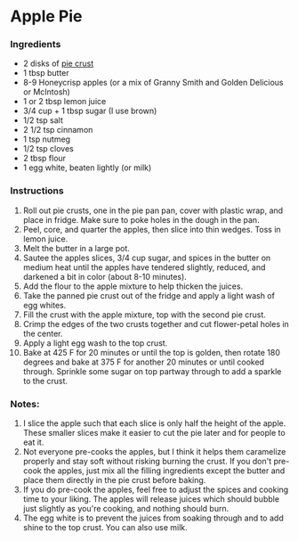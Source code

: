 # Apple Pie

### Ingredients
* 2 disks of [pie crust](/PieCrust.html)
* 1 tbsp butter
* 8-9 Honeycrisp apples (or a mix of Granny Smith and Golden Delicious or McIntosh)
* 1 or 2 tbsp lemon juice
* 3/4 cup + 1 tbsp sugar (I use brown)
* 1/2 tsp salt
* 2 1/2 tsp cinnamon
* 1 tsp nutmeg
* 1/2 tsp cloves
* 2 tbsp flour
* 1 egg white, beaten lightly (or milk)

### Instructions
1. Roll out pie crusts, one in the pie pan pan, cover with plastic wrap, and place in fridge. Make sure to poke holes in the dough in the pan. 
1. Peel, core, and quarter the apples, then slice into thin wedges. Toss in lemon juice.
1. Melt the butter in a large pot.
1. Sautee the apples slices, 3/4 cup sugar, and spices in the butter on medium heat until the apples have tendered slightly, reduced, and darkened a bit in color (about 8-10 minutes).
1. Add the flour to the apple mixture to help thicken the juices. 
1. Take the panned pie crust out of the fridge and apply a light wash of egg whites. 
1. Fill the crust with the apple mixture, top with the second pie crust.
1. Crimp the edges of the two crusts together and cut flower-petal holes in the center.
1. Apply a light egg wash to the top crust.
1. Bake at 425 F for 20 minutes or until the top is golden, then rotate 180 degrees and bake at 375 F for another 20 minutes or until cooked through. Sprinkle some sugar on top partway through to add a sparkle to the crust.

### Notes:
1. I slice the apple such that each slice is only half the height of the apple. These smaller slices make it easier to cut the pie later and for people to eat it.
1. Not everyone pre-cooks the apples, but I think it helps them caramelize properly and stay soft without risking burning the crust. If you don't pre-cook the apples, just mix all the filling ingredients except the butter and place them directly in the pie crust before baking.
1. If you do pre-cook the apples, feel free to adjust the spices and cooking time to your liking. The apples will release juices which should bubble just slightly as you're cooking, and nothing should burn.
1. The egg white is to prevent the juices from soaking through and to add shine to the top crust. You can also use milk.
